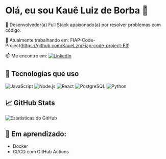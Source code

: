 # Olá, eu sou Kauê Luiz de Borba 👋

🎯 Desenvolvedor(a) Full Stack apaixonado(a) por resolver problemas com código.

💼 Atualmente trabalhando em: FIAP-Code-Project(https://github.com/KaueLzn/Fiap-code-project-F3)

📫 Me encontre em:
[![LinkedIn](https://img.shields.io/badge/-LinkedIn-0A66C2?style=flat&logo=linkedin&logoColor=white)](https://www.linkedin.com/in/kaue-luiz-de-borba/?trk=opento_sprofile_pfeditor)

## 🚀 Tecnologias que uso
![JavaScript](https://img.shields.io/badge/-JavaScript-F7DF1E?style=flat&logo=javascript&logoColor=black)
![Node.js](https://img.shields.io/badge/-Node.js-339933?style=flat&logo=node.js&logoColor=white)
![React](https://img.shields.io/badge/-React-61DAFB?style=flat&logo=react&logoColor=white)
![PostgreSQL](https://img.shields.io/badge/-PostgreSQL-336791?style=flat&logo=postgresql&logoColor=white)
![Python](https://img.shields.io/badge/Python-3776AB?style=flat&logo=python&logoColor=white)

## 📈 GitHub Stats
![Estatísticas do GitHub](https://github-readme-stats.vercel.app/api?username=KaueLzn&show_icons=true&theme=radical)

## 🧠 Em aprendizado:
- Docker
- CI/CD com GitHub Actions
